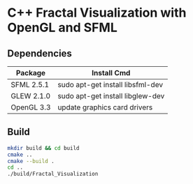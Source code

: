 # C++ Fractal Visualization with OpenGL and SFML

## Dependencies
| Package    | Install Cmd                      |
| ---------- | -------------------------------- |
| SFML 2.5.1 | sudo apt-get install libsfml-dev |
| GLEW 2.1.0 | sudo apt-get install libglew-dev |
| OpenGL 3.3 | update graphics card drivers     |

## Build
```bash
mkdir build && cd build
cmake ..
cmake --build .
cd ..
./build/Fractal_Visualization
```
